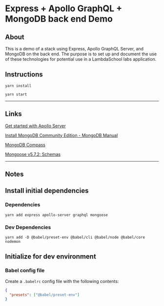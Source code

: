 # Express + Apollo GraphQL + MongoDB back end Demo

## About

This is a demo of a stack using Express, Apollo GraphQL Server, and MongoDB on the back end. The purpose is to set up and document the use of these technologies for potential use in a LambdaSchool labs application.

## Instructions

`yarn install`

`yarn start`

---

## Links

[Get started with Apollo Server](https://www.apollographql.com/docs/apollo-server/getting-started/)

[Install MongoDB Community Edition - MongoDB Manual](https://docs.mongodb.com/manual/administration/install-community/)

[MongoDB Compass](https://www.mongodb.com/download-center/compass)

[Mongoose v5.7.2: Schemas](https://mongoosejs.com/docs/guide.html)

---

## Notes

## Install initial dependencies

### Dependencies

`yarn add express apollo-server graphql mongoose`

### Dev Dependencies

`yarn add -D @babel/preset-env @babel/cli @babel/node @babel/core nodemon`

## Initialize for dev environment

### Babel config file

Create a `.babelrc` config file with the following contents:

```json
{
  "presets": ["@babel/preset-env"]
}
```
